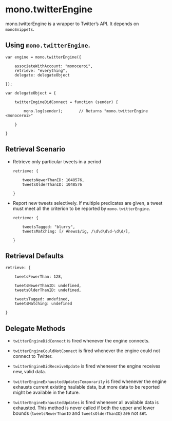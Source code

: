 #	mono.twitterEngine

mono.twitterEngine is a wrapper to Twitter’s API.  It depends on `monoSnippets`.





##	Using `mono.twitterEngine`.

	var engine = mono.twitterEngine({
	
		associateWithAccount: "monoceroi",
		retrieve: "everything",
		delegate: delegateObject
	
	});

	var delegateObject = {
	
		twitterEngineDidConnect = function (sender) {
		
			mono.log(sender);		// Returns "mono.twitterEngine <monoceroi>"
			
		}
	
	}





##	Retrieval Scenario

*	Retrieve only particular tweets in a period

		retrieve: {
		
			tweetsNewerThanID: 1048576,
			tweetsOlderThanID: 1048576
		
		}


*	Report new tweets selectively.  If multiple predicates are given, a tweet must meet all the criterion to be reported by `mono.twitterEngine`.

		retrieve: {
		
			tweetsTagged: "blurry",
			tweetsMatching: [/ #news$/ig, /\d\d\d\d-\d\d/],
		
		}	





##	Retrieval Defaults

	retrieve: {
	
		tweetsFewerThan: 128,
		
		tweetsNewerThanID: undefined,
		tweetsOlderThanID: undefined,
		
		tweetsTagged: undefined,
		tweetsMatching: undefined
	
	}





##	Delegate Methods

*	`twitterEngineDidConnect` is fired whenever the engine connects.
*	`twitterEngineCouldNotConnect` is fired whenever the engine could not connect to Twitter.

*	`twitterEngineDidReceiveUpdate` is fired whenever the engine receives new, valid data.

*	`twitterEngineExhaustedUpdatesTemporarily` is fired whenever the engine exhausts current existing haulable data, but more data to be reported might be available in the future.

*	`twitterEngineExhaustedUpdates` is fired whenever all available data is exhausted.  This method is never called if both the upper and lower bounds (`tweetsNewerThanID` and `tweetsOlderThanID`) are not set.




